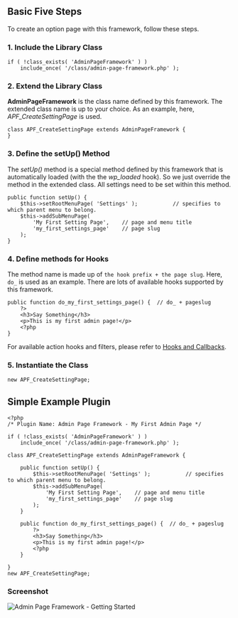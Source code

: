 ## Basic Five Steps ##

To create an option page with this framework, follow these steps.

### 1. Include the Library Class ###

	if ( !class_exists( 'AdminPageFramework' ) ) 
		include_once( '/class/admin-page-framework.php' );
		
### 2. Extend the Library Class ###

**AdminPageFramework** is the class name defined by this framework. The extended class name is up to your choice. As an example, here, *APF_CreateSettingPage* is used.

	class APF_CreateSettingPage extends AdminPageFramework {
	}
	
### 3. Define the setUp() Method ###

The *setUp()* method is a special method defined by this framework that is automatically loaded (with the the *wp_loaded* hook). So we just override the method in the extended class. All settings need to be set within this method.

	public function setUp() {
		$this->setRootMenuPage( 'Settings' );			// specifies to which parent menu to belong.
		$this->addSubMenuPage(
			'My First Setting Page',    // page and menu title
			'my_first_settings_page' 	// page slug
		); 		
	}
	
### 4. Define methods for Hooks ###

The method name is made up of `the hook prefix + the page slug`. Here, `do_` is used as an example. There are lots of available hooks supported by this framework.

	public function do_my_first_settings_page() {  // do_ + pageslug
		?>
		<h3>Say Something</h3>
		<p>This is my first admin page!</p>
		<?php
	}

For available action hooks and filters, please refer to [Hooks and Callbacks](?post_type=apf_posts&page=documentation&tab=hooks_and_callbacks).	

### 5. Instantiate the Class ###

	new APF_CreateSettingPage;
	
## Simple Example Plugin ##

	<?php
	/* Plugin Name: Admin Page Framework - My First Admin Page */ 
	
	if ( !class_exists( 'AdminPageFramework' ) ) 
		include_once( '/class/admin-page-framework.php' );
		
	class APF_CreateSettingPage extends AdminPageFramework {
	
		public function setUp() {
			$this->setRootMenuPage( 'Settings' );			// specifies to which parent menu to belong.
			$this->addSubMenuPage(
				'My First Setting Page',    // page and menu title
				'my_first_settings_page' 	// page slug
			); 		
		}
	
		public function do_my_first_settings_page() {  // do_ + pageslug
			?>
			<h3>Say Something</h3>
			<p>This is my first admin page!</p>
			<?php
		}	
		
	}
	new APF_CreateSettingPage;
	
### Screenshot ###

![Admin Page Framework - Getting Started](https://lh3.googleusercontent.com/-tqu3Q-GIMHM/URsBT1y8I4I/AAAAAAAAAOU/P8nEBBcjukA/s600/screenshot_demo_00.jpg)